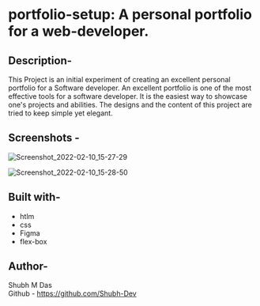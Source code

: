 # portfolio-setup: A personal portfolio for a web-developer.

## Description-
This Project is an initial experiment of creating an excellent personal portfolio for a Software developer. An excellent portfolio is one of the most effective tools for a software developer. It is the easiest way to showcase one's projects and abilities. The designs and the content of this project are tried to keep simple yet elegant.

## Screenshots -

![Screenshot_2022-02-10_15-27-29](https://user-images.githubusercontent.com/46110284/153383527-51d059de-2f17-4c4c-9c61-ef4d24b9b79d.png)

</hr>

![Screenshot_2022-02-10_15-28-50](https://user-images.githubusercontent.com/46110284/153383650-543d63eb-20fe-414c-ac7c-2d7017ee3e0a.png)

## Built with-
- htlm
- css 
- Figma
- flex-box

## Author- 
Shubh M Das </br>
Github - https://github.com/Shubh-Dev


